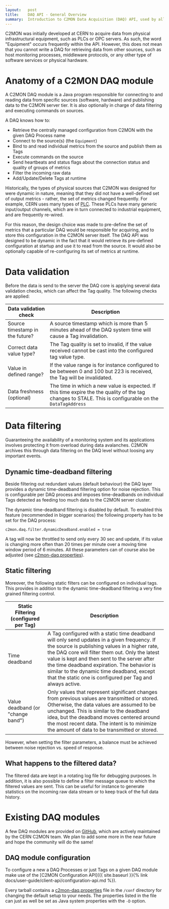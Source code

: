 ```yaml
---
layout:   post
title:    DAQ API - General Overview
summary:  Introduction to C2MON Data Acquisition (DAQ) API, used by all existing DAQ modules for the server communication.
---
```



C2MON was initially developed at CERN to acquire data from physical infrastructural equipment, such as PLCs or OPC servers.
As such, the word "Equipment" occurs frequently within the API.
However, this does not mean that you cannot write a DAQ for retrieving data from other sources, such as host monitoring processes, middleware protocols, or any other type of software services or physical hardware.

# Anatomy of a C2MON DAQ module

A C2MON DAQ module is a Java program responsible for connecting to and reading data from specific sources (software, hardware) and publishing data to the
C2MON server tier. It is also optionally in charge of data filtering and executing commands on sources.

A DAQ knows how to:

- Retrieve the centrally managed configuration from C2MON with the given DAQ Process name
- Connect to the source(s) (the `Equipment`)
- Bind to and read individual metrics from the source and publish them as Tags
- Execute commands on the source
- Send heartbeats and status flags about the connection status and quality of groups of metrics
- Filter the incoming raw data
- Add/Update/Delete Tags at runtime

Historically, the types of physical sources that C2MON was designed for were dynamic in nature, meaning that they did not have a well-defined set of output
metrics - rather, the set of metrics changed frequently. For example, CERN uses many types of [PLC](https://en.wikipedia.org/wiki/Programmable_logic_controller).
These PLCs have many generic input/output channels, which are in turn connected to industrial equipment, and are frequently re-wired.

For this reason, the design choice was made to pre-define the set of metrics that a particular DAQ would be responsible for acquiring, and to store this
configuration in the C2MON server itself. The DAQ API was designed to be dynamic in the fact that it would retrieve its pre-defined configuration at
startup and use it to read from the source. It would also be optionally capable of re-configuring its set of metrics at runtime.

# Data validation

Before the data is send to the server the DAQ core is applying several data validation checks, which can affect the Tag quality. The following checks are applied:

| Data validation check            | Description                                                                                                             |
|----------------------------------|-------------------------------------------------------------------------------------------------------------------------|
| Source timestamp in the future?  | A source timestamp which is more than 5 minutes ahead of the DAQ system time will cause a Tag invalidation.             |
| Correct data value type?         | The Tag quality is set to invalid, if the value received cannot be cast into the configured tag value type.             |
| Value in defined range?          | If the value range is for instance configured to be between 0 and 100 but 223 is received, the Tag will be invalidated. |
| Data freshness (optional)        | The time in which a new value is expected. If this time expire the the quality of the tag changes to STALE. This is configurable on the `DataTagAddress` |


# Data filtering

Guaranteeing the availability of a monitoring system and its applications involves protecting it from overload during data avalanches. 
C2MON archives this through data filtering on the DAQ level without loosing any important events.

## Dynamic time-deadband filtering

Beside filtering out redundant values (default behaviour) the DAQ layer provides a dynamic time-deadband filtering option for noise rejection. 
This is configurable per DAQ process and imposes time-deadbands on individual Tags detected as feeding too much data to the C2MON server cluster. 

The dynamic time-deadband filtering is disabled by default. To enabled this feature (recommended in bigger scenarios) the following property has to be set for the DAQ process:
```
c2mon.daq.filter.dynamicDeadband.enabled = true
```

A tag will now be throttled to send only every 30 sec and update, if its value is changing more often than 20 times per minute over a moving time window period of 6 minutes.
All these parameters can of course also be adjusted (see [c2mon-daq.properties]).

## Static filtering

Moreover, the following static filters can be configured on individual tags. This provides in addition to the dynamic time-deadband filtering a very fine grained filtering control.

| Static Filtering (configured per Tag) | Description |
|---------------------------------------|-------------|
| Time deadband  | A Tag configured with a static time deadband will only send updates in a given frequency. If the source is publishing values in a higher rate, the DAQ core will filter them out. Only the latest value is kept and then sent to the server after the time deadband expiration.  The behavior is similar to the dynamic time deadband, except that the static one is configured per Tag and always active. |
| Value deadband (or "change band") | Only values that represent significant changes from previous values are transmitted or stored.   Otherwise, the data values are assumed to be unchanged. This is similar to the deadband idea, but the deadband moves centered around the most recent data. The intent is to minimize the amount of data to be transmitted or stored. |

However, when setting the filter parameters, a balance must be achieved between noise rejection vs. speed of response.


## What happens to the filtered data?

The filtered data are kept in a rotating log file for debugging purposes. In addition, it is also possible to define a filter message queue to which the filtered values are sent. This can be useful for instance to generate statistics on the incoming raw data stream or to keep track of the full data history.


# Existing DAQ modules
A few DAQ modules are provided on [GitHub](https://github.com/c2mon?utf8=%E2%9C%93&q=c2mon-daq), which are actively maintained by the CERN C2MON team. We plan to add some more in the near future and hope the community will do the same!


## DAQ module configuration

To configure a new a DAQ Processes or just Tags on a given DAQ module make use of the [C2MON Configuration API]({{ site.baseurl }}{% link docs/user-guide/client-api/configuration-api.md %}).

Every tarball contains a [c2mon-daq.properties] file in the `/conf` directory for changing the default setup to your needs. The properties listed in the file can just as well be set as Java system properties with the `-D` option.





[c2mon-daq.properties]: https://github.com/c2mon/c2mon/blob/master/c2mon-daq/distribution/src/main/resources/tar/conf/c2mon-daq.properties
